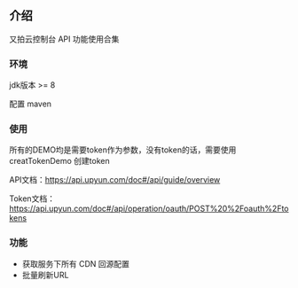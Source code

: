 ## 介绍
又拍云控制台 API 功能使用合集

### 环境
jdk版本 >= 8 

配置 maven
### 使用
所有的DEMO均是需要token作为参数，没有token的话，需要使用 creatTokenDemo 创建token

API文档：https://api.upyun.com/doc#/api/guide/overview

Token文档：https://api.upyun.com/doc#/api/operation/oauth/POST%20%2Foauth%2Ftokens

### 功能

+ 获取服务下所有 CDN 回源配置
+ 批量刷新URL
